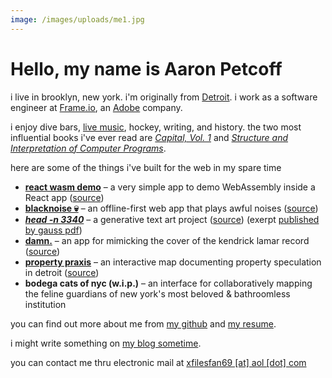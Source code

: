 ```yaml
---
image: /images/uploads/me1.jpg
---
```

# Hello, my name is Aaron Petcoff

i live in brooklyn, new york. i'm originally from [Detroit](https://www.youtube.com/watch?v=FNFDKm8F4hg). i work as a software engineer at [Frame.io](https://frame.io/), an [Adobe](https://www.adobe.com/) company.

i enjoy dive bars, [live music](https://www.instagram.com/p/CjaUo6sOX2O), hockey, writing, and history. the two most influential books i've ever read are *[Capital, Vol. 1](https://www.marxists.org/archive/marx/works/1867-c1/index.htm)* and *[Structure and Interpretation of Computer Programs](https://web.mit.edu/6.001/6.037/sicp.pdf)*.

here are some of the things i've built for the web in my spare time

* **[react wasm demo](https://ughitsaaron.github.io/react-wasm-demo/)** – a very simple app to demo WebAssembly inside a React app ([source](https://github.com/ughitsaaron/react-wasm-demo))
* **[blacknoise 💀](https://blacknoise.herokuapp.com/)** – an offline-first web app that plays awful noises ([source](https://github.com/ughitsaaron/blacknoise))
* ***[head -n 3340](https://head-n-3340.herokuapp.com/)*** – a generative text art project ([source](https://github.com/ughitsaaron/head-n-3340)) (exerpt [published by gauss pdf](http://www.gauss-pdf.com/post/166258256316/gpdf247-aaron-petcoff-head-n-3340))
* **[damn.](https://ughitsaaron.github.io/damn/)** – an app for mimicking the cover of the kendrick lamar record ([source](https://github.com/ughitsaaron/damn))
* **[property praxis](http://propertypraxis.org/)** – an interactive map documenting property speculation in detroit ([source](https://github.com/alexbhill/project-pip))
* **bodega cats of nyc (w.i.p.)** – an interface for collaboratively mapping the feline guardians of new york's most beloved & bathroomless institution

you can find out more about me from [my github](https://www.github.com/ughitsaaron) and [my resume](http://localhost:8000/resume/).

i﻿ might write something on [my blog sometime](/blog).

you can contact me thru electronic mail at <a href="mailto:xfilesfan69 [at] aol [dot] com">xfilesfan69 \[at] aol \[dot] com</a>